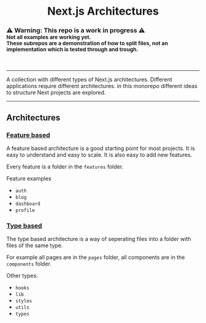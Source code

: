 <h1 align="center"><b>Next.js Architectures</b></h1>

<h3>
  <b>⚠️ Warning: This repo is a work in progress ⚠️</b><br>
  <sub>Not all examples are working yet.</sub>
  <br>
  <sub>These subrepos are a demonstration of how to split files, not an implementation which is tested through and trough.</sub>
</h3>
<br>
<hr>
A collection with different types of Next.js architectures. Different applications require different architectures. in this monorepo different ideas to structure Next projects are explored.
<br>
<hr>

## Architectures

### [Feature based](./next-feature-based)

A feature based architecture is a good starting point for most projects. It is easy to understand and easy to scale. It is also easy to add new features.

Every feature is a folder in the `features` folder.

Feature examples

-   `auth`
-   `blog`
-   `dashboard`
-   `profile`

### [Type based](./next-type-based)

The type based architecture is a way of seperating files into a folder with files of the same type.

For example all pages are in the `pages` folder, all components are in the `components` folder.

Other types:

-   `hooks`
-   `lib`
-   `styles`
-   `utils`
-   `types`
